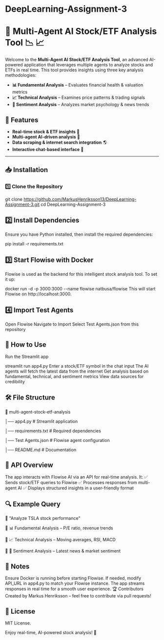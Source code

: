 # DeepLearning-Assignment-3

# 📌 Multi-Agent AI Stock/ETF Analysis Tool 📉 📈  

Welcome to the **Multi-Agent AI Stock/ETF Analysis Tool**, an advanced AI-powered application that leverages multiple agents to analyze stocks and ETFs in real time. This tool provides insights using three key analysis methodologies:  

- **📊 Fundamental Analysis** – Evaluates financial health & valuation metrics  
- **📈 Technical Analysis** – Examines price patterns & trading signals  
- **🧠 Sentiment Analysis** – Analyzes market psychology & news trends  

## 🚀 Features  
- **Real-time stock & ETF insights** 🏦  
- **Multi-agent AI-driven analysis** 🤖  
- **Data scraping & internet search integration** 🌎  
- **Interactive chat-based interface** 💬  

---

## 📥 Installation  

### **1️⃣ Clone the Repository**  

git clone https://github.com/MarkusHenriksson13/DeepLearning-Assignment-3.git
cd DeepLearning-Assignment-3
## 2️⃣ Install Dependencies
Ensure you have Python installed, then install the required dependencies:


pip install -r requirements.txt
## 3️⃣ Start Flowise with Docker
Flowise is used as the backend for this intelligent stock analysis tool. To set it up:


docker run -d -p 3000:3000 --name flowise natbusa/flowise
This will start Flowise on http://localhost:3000.

## 4️⃣ Import Test Agents
Open Flowise
Navigate to Import
Select Test Agents.json from this repository
## 🎯 How to Use
Run the Streamlit app


streamlit run app4.py
Enter a stock/ETF symbol in the chat input
The AI agents will fetch the latest data from the internet
Get analysis based on fundamental, technical, and sentiment metrics
View data sources for credibility
## 🛠️ File Structure

📂 multi-agent-stock-etf-analysis

│── app4.py               # Streamlit application

│── requirements.txt       # Required dependencies

│── Test Agents.json       # Flowise agent configuration

│── README.md              # Documentation
## 📡 API Overview
The app interacts with Flowise AI via an API for real-time analysis. It:
✅ Sends stock/ETF queries to Flowise
✅ Processes responses from multi-agent AI
✅ Displays structured insights in a user-friendly format


## 🔍 Example Query
💬 "Analyze TSLA stock performance"

🔹 📊 Fundamental Analysis – P/E ratio, revenue trends

🔹 📈 Technical Analysis – Moving averages, RSI, MACD

🔹 🧠 Sentiment Analysis – Latest news & market sentiment

## 📝 Notes
Ensure Docker is running before starting Flowise.
If needed, modify API_URL in app4.py to match your Flowise instance.
The app streams responses in real time for a smooth user experience.
🏆 Contributors
Created by Markus Henriksson – feel free to contribute via pull requests!

## 📜 License
MIT License.

Enjoy real-time, AI-powered stock analysis! 🚀
